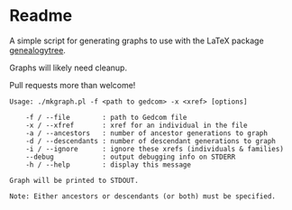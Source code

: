 # Readme #

A simple script for generating graphs to use with the LaTeX package [genealogytree](https://github.com/T-F-S/genealogytree).

Graphs will likely need cleanup.

Pull requests more than welcome!

```
Usage: ./mkgraph.pl -f <path to gedcom> -x <xref> [options]

	-f / --file        : path to Gedcom file
	-x / --xfref       : xref for an individual in the file
	-a / --ancestors   : number of ancestor generations to graph
	-d / --descendants : number of descendant generations to graph
	-i / --ignore      : ignore these xrefs (individuals & families)
	--debug            : output debugging info on STDERR
	-h / --help        : display this message

Graph will be printed to STDOUT.

Note: Either ancestors or descendants (or both) must be specified.
```